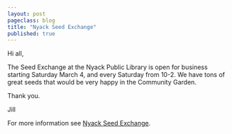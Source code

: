 ```yaml
---
layout: post
pageclass: blog
title: "Nyack Seed Exchange"
published: true
---
```

Hi all,

The Seed Exchange at the Nyack Public Library is open for business starting Saturday March 4, and every Saturday from 10-2. We have tons of great seeds that would be very happy in the Community Garden.

Thank you.

Jill

For more information see [Nyack Seed Exchange](http://www.nyacklibrary.org/nyack-seed-exchange.html).
